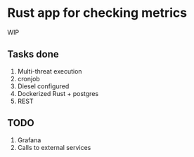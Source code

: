 # Rust app for checking metrics

WIP

## Tasks done

1. Multi-threat execution
2. cronjob
3. Diesel configured
4. Dockerized Rust + postgres
5. REST

## TODO
1. Grafana
2. Calls to external services
